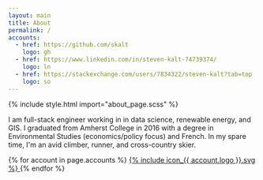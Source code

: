 ```yaml
---
layout: main
title: About
permalink: /
accounts:
  - href: https://github.com/skalt
    logo: gh
  - href: https://www.linkedin.com/in/steven-kalt-74739374/
    logo: ln
  - href: https://stackexchange.com/users/7834322/steven-kalt?tab=top
    logo: so
---
```


{% include style.html import="about_page.scss" %}

I am full-stack engineer working in in data science, renewable energy, and GIS.
I graduated from Amherst College in 2016 with a degree in Environmental Studies (economics/policy focus) and French.
In my spare time, I'm an avid climber, runner, and cross-country skier.

<div class="centering">
  {% for account in page.accounts %}
    <a
      class="account-link"
      href="{{ account.href }}"
      rel="noreferrer"
      target="\_blank">
      {% include icon_{{ account.logo }}.svg %}
    </a>
  {% endfor %}
</div>
